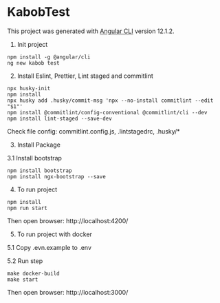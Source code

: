 # KabobTest

This project was generated with [Angular CLI](https://github.com/angular/angular-cli) version 12.1.2.

1. Init project

```
npm install -g @angular/cli
ng new kabob test
```

2. Install Eslint, Prettier, Lint staged and commitlint

```
npx husky-init
npm install
npx husky add .husky/commit-msg 'npx --no-install commitlint --edit "$1"'
npm install @commitlint/config-conventional @commitlint/cli --dev
npm install lint-staged --save-dev
```
Check file config: commitlint.config.js, .lintstagedrc, .husky/*

3. Install Package

3.1 Install bootstrap

```
npm install bootstrap
npm install ngx-bootstrap --save
```

4. To run project

```
npm install
npm run start
```
Then open browser: http://localhost:4200/

5. To run project with docker

5.1 Copy .evn.example to .env

5.2 Run step 
```
make docker-build
make start
```
Then open browser: http://localhost:3000/